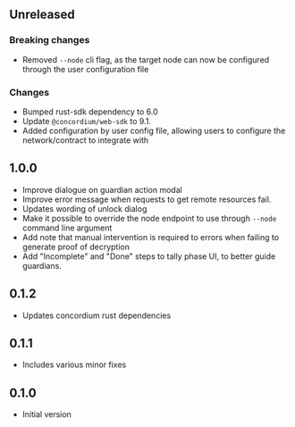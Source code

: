 ## Unreleased

### Breaking changes

- Removed `--node` cli flag, as the target node can now be configured through the user configuration file

### Changes

- Bumped rust-sdk dependency to 6.0
- Update `@concordium/web-sdk` to 9.1.
- Added configuration by user config file, allowing users to configure the network/contract to integrate with


## 1.0.0

- Improve dialogue on guardian action modal
- Improve error message when requests to get remote resources fail.
- Updates wording of unlock dialog
- Make it possible to override the node endpoint to use through `--node` command line argument
- Add note that manual intervention is required to errors when failing to generate proof of decryption
- Add "Incomplete" and "Done" steps to tally phase UI, to better guide guardians.

## 0.1.2

- Updates concordium rust dependencies

## 0.1.1

- Includes various minor fixes

## 0.1.0

- Initial version
